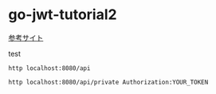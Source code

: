 # go-jwt-tutorial2

[参考サイト](https://blog.motikan2010.com/entry/2017/05/12/jwt-go%E3%82%92%E4%BD%BF%E3%81%A3%E3%81%A6%E3%81%BF%E3%82%8B)

test
```
http localhost:8080/api
```

```
http localhost:8080/api/private Authorization:YOUR_TOKEN
```
